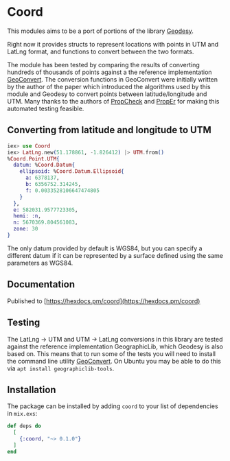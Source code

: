 # Coord

This modules aims to be a port of portions of the library
[Geodesy](https://www.movable-type.co.uk/).
 
Right now it provides structs to represent locations with points in UTM and
LatLng format, and functions to convert between the two formats.

The module has been tested by comparing the results of converting hundreds of
thousands of points against a the reference implementation
[GeoConvert](https://geographiclib.sourceforge.io/html/GeoConvert.1.html). The
conversion functions in GeoConvert were initially written by the author of the
paper which introduced the algorithms used by this module and Geodesy to convert
points between latitude/longitude and UTM. Many thanks to the authors of
[PropCheck](https://hexdocs.pm/propcheck/PropCheck.html) and
[PropEr](http://proper.softlab.ntua.gr/) for making this automated testing
feasible.

## Converting from latitude and longitude to UTM

```elixir
iex> use Coord
iex> LatLng.new(51.178861, -1.826412) |> UTM.from()
%Coord.Point.UTM{
  datum: %Coord.Datum{
    ellipsoid: %Coord.Datum.Ellipsoid{
      a: 6378137,
      b: 6356752.314245,
      f: 0.0033528106647474805
    }
  },
  e: 582031.9577723305,
  hemi: :n,
  n: 5670369.804561083,
  zone: 30
}
```

The only datum provided by default is WGS84, but you can specify a different
datum if it can be represented by a surface defined using the same parameters as
WGS84.

## Documentation

Published to [https://hexdocs.pm/coord](https://hexdocs.pm/coord)

## Testing
The LatLng -> UTM and UTM -> LatLng conversions in this library are tested
against the reference implementation GeographicLib, which Geodesy is also based
on. This means that to run some of the tests you will need to install the
command line utility
[GeoConvert](https://geographiclib.sourceforge.io/html/GeoConvert.1.html). On
Ubuntu you may be able to do this via `apt install geographiclib-tools`. 

## Installation

The package can be installed by adding `coord` to your list of dependencies in
`mix.exs`:

```elixir
def deps do
  [
    {:coord, "~> 0.1.0"}
  ]
end
```

